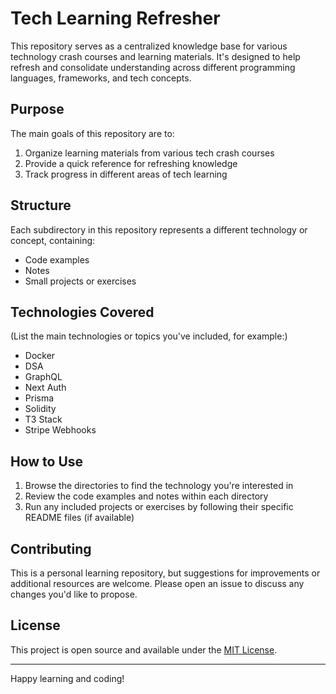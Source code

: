# Tech Learning Refresher

This repository serves as a centralized knowledge base for various technology crash courses and learning materials. It's designed to help refresh and consolidate understanding across different programming languages, frameworks, and tech concepts.

## Purpose

The main goals of this repository are to:
1. Organize learning materials from various tech crash courses
2. Provide a quick reference for refreshing knowledge
3. Track progress in different areas of tech learning

## Structure

Each subdirectory in this repository represents a different technology or concept, containing:
- Code examples
- Notes
- Small projects or exercises

## Technologies Covered

(List the main technologies or topics you've included, for example:)
- Docker
- DSA
- GraphQL
- Next Auth
- Prisma
- Solidity
- T3 Stack
- Stripe Webhooks

## How to Use

1. Browse the directories to find the technology you're interested in
2. Review the code examples and notes within each directory
3. Run any included projects or exercises by following their specific README files (if available)

## Contributing

This is a personal learning repository, but suggestions for improvements or additional resources are welcome. Please open an issue to discuss any changes you'd like to propose.

## License

This project is open source and available under the [MIT License](LICENSE).

---

Happy learning and coding!
